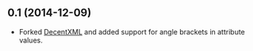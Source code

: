 ## 0.1 (2014-12-09)

 - Forked [DecentXML](https://code.google.com/p/decentxml/) and added support for angle brackets in attribute values.